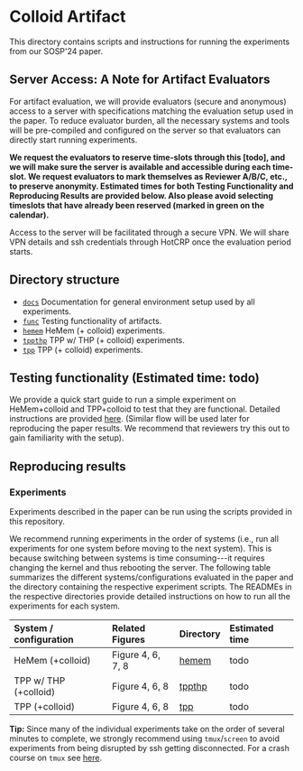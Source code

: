 # Colloid Artifact

This directory contains scripts and instructions for running the experiments from our SOSP'24 paper.

## Server Access: A Note for Artifact Evaluators

For artifact evaluation, we will provide evaluators (secure and anonymous) access to a server with specifications matching the evaluation setup used in the paper. To reduce evaluator burden, all the necessary systems and tools will be pre-compiled and configured on the server so that evaluators can directly start running experiments.

**We request the evaluators to reserve time-slots through this [todo], and we will make sure the server is available and accessible during each time-slot. We request evaluators to mark themselves as Reviewer A/B/C, etc., to preserve anonymity. Estimated times for both Testing Functionality and Reproducing Results are provided below. Also please avoid selecting timeslots that have already been reserved (marked in green on the calendar).**

Access to the server will be facilitated through a secure VPN. We will share VPN details and ssh credentials through HotCRP once the evaluation period starts.

## Directory structure 
* [`docs`](docs) Documentation for general environment setup used by all experiments.
* [`func`](func) Testing functionality of artifacts. 
* [`hemem`](hemem) HeMem (+ colloid) experiments.
* [`tppthp`](tppthp) TPP w/ THP (+ colloid) experiments.
* [`tpp`](tpp) TPP (+ colloid) experiments.

## Testing functionality (Estimated time: todo)

We provide a quick start guide to run a simple experiment on HeMem+colloid and TPP+colloid to test that they are functional. Detailed instructions are provided [here](func). (Similar flow will be used later for reproducing the paper results. We recommend that reviewers try this out to gain familiarity with the setup).

## Reproducing results

### Experiments

Experiments described in the paper can be run using the scripts provided in this repository.

We recommend running experiments in the order of systems (i.e., run all experiments for one system before moving to the next system). This is because switching between systems is time consuming---it requires changing the kernel and thus rebooting the server.  The following table summarizes the different systems/configurations evaluated in the paper and the directory containing the respective experiment scripts. The READMEs in the respective directories provide detailed instructions on how to run all the experiments for each system.

| System / configuration | Related Figures |	Directory | Estimated time |
| :-------------- | :--------------- | :----------------- | :------------------ |
| HeMem (+colloid)   |     	Figure 4, 6, 7, 8  |      	[hemem](hemem)   | todo |      
|  TPP w/ THP (+colloid) |  	Figure 4, 6, 8   |     [tppthp](tppthp)  |   todo   |
|   TPP (+colloid)       | 	Figure 4, 6, 8   |     [tpp](tpp)   |  todo     |  


**Tip:** Since many of the individual experiments take on the order of several minutes to complete, we strongly recommend using `tmux`/`screen` to avoid experiments from being disrupted by ssh getting disconnected. For a crash course on `tmux` see [here](docs/tmux-usage.md). 
